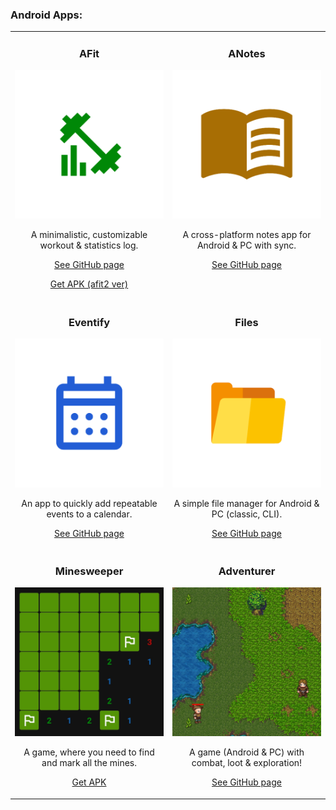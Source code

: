 ### Android Apps:
<!--
<table>
      <img height="130px" align="left" alt="webDev's Github Languages"
        src="https://github-readme-stats-sigma-five.vercel.app/api/top-langs/?username=lestec-al&layout=compact&theme=vision-friendly-dark" />
    </td>
  </tr>
</table>
-->
<table width="100%">
<tr>
<td valign="top" width="50%">
      <h3 align="center">AFit</h3>
      <p><img src="https://github.com/lestec-al/lestec-al/raw/main/pictures/afit.png"/></p>
      <p align="center">A minimalistic, customizable workout & statistics log.</p>
      <p align="center"><a href="https://github.com/lestec-al/afit">See GitHub page</a></p>
      <p align="center"><a href="https://drive.google.com/drive/folders/1ayZQKcDwIqp7Y204yxUy0t49WzwOjgGB?usp=drive_link">Get APK (afit2 ver)</a></p>
</td>
<td valign="top" width="50%">
      <h3 align="center">ANotes</h3>
      <p><img src="https://github.com/lestec-al/lestec-al/raw/main/pictures/anotes.png"/></p>
      <p align="center">A cross-platform notes app for Android & PC with sync.</p>
      <p align="center"><a href="https://github.com/lestec-al/a-notes">See GitHub page</a></p>
</td>
</tr>
<tr>
<td valign="top" width="50%">
      <h3 align="center">Eventify</h3>
      <p><img src="https://github.com/lestec-al/lestec-al/raw/main/pictures/eventify.png"/></p>
      <p align="center">An app to quickly add repeatable events to a calendar.</p>
      <p align="center"><a href="https://github.com/lestec-al/eventify">See GitHub page</a></p>
</td>
<td valign="top" width="50%">
      <h3 align="center">Files</h3>
      <p><img src="https://github.com/lestec-al/lestec-al/raw/main/pictures/files.png"/></p>
      <p align="center">A simple file manager for Android & PC (classic, CLI).</p>
      <p align="center"><a href="https://github.com/lestec-al/files">See GitHub page</a></p>
</td>
</tr>
<tr>
<td valign="top" width="50%">
      <h3 align="center">Minesweeper</h3>
      <p><img src="https://github.com/lestec-al/lestec-al/raw/main/pictures/minesweeper.png"/></p>
      <p align="center">A game, where you need to find and mark all the mines.</p>
      <p align="center"><a href="https://drive.google.com/drive/folders/1ayZQKcDwIqp7Y204yxUy0t49WzwOjgGB?usp=drive_link">Get APK</a></p>
</td>
<td valign="top" width="50%">
      <h3 align="center">Adventurer</h3>
      <p><img src="https://github.com/lestec-al/lestec-al/raw/main/pictures/fantasy_game.png"/></p>
      <p align="center">A game (Android & PC) with combat, loot & exploration!</p>
      <p align="center"><a href="https://github.com/lestec-al/isometric-fantasy-game">See GitHub page</a></p>
</td>
</tr>
</table>

